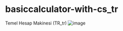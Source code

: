 # basiccalculator-with-cs_tr
Temel Hesap Makinesi (TR_tr)
![image](https://github.com/selimsvc/basiccalculator-with-cs_tr/assets/79467136/22e37138-34e6-43bd-be4f-c9a96cebe6d4)

